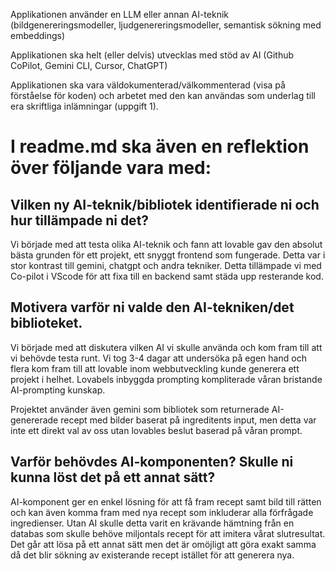 Applikationen använder en LLM eller annan AI-teknik (bildgenereringsmodeller, ljudgenereringsmodeller, semantisk sökning med embeddings)

Applikationen ska helt (eller delvis) utvecklas med stöd av AI (Github CoPilot, Gemini CLI, Cursor, ChatGPT)

Applikationen ska vara väldokumenterad/välkommenterad (visa på förståelse för koden) och arbetet med den kan användas som underlag till era skriftliga inlämningar (uppgift 1).

# I readme.md ska även en reflektion över följande vara med:

## Vilken ny AI-teknik/bibliotek identifierade ni och hur tillämpade ni det?
Vi började med att testa olika AI-teknik och fann att lovable gav den absolut bästa grunden för ett projekt, ett snyggt frontend som fungerade. Detta var i stor kontrast till gemini, chatgpt och andra tekniker. Detta tillämpade vi med Co-pilot i VScode för att fixa till en backend samt städa upp resterande kod. 
## Motivera varför ni valde den AI-tekniken/det biblioteket.

Vi började med att diskutera vilken AI vi skulle använda och kom fram till att vi behövde testa runt. Vi tog 3-4 dagar att undersöka på egen hand och flera kom fram till att lovable inom webbutveckling kunde generera ett projekt i helhet. Lovabels inbyggda prompting kompliterade våran bristande AI-prompting kunskap. 

Projektet använder även gemini som bibliotek som returnerade AI-genererade recept med bilder baserat på ingreditents input, men detta var inte ett direkt val av oss utan lovables beslut baserad på våran prompt.
## Varför behövdes AI-komponenten? Skulle ni kunna löst det på ett annat sätt?

AI-komponent ger en enkel lösning för att få fram recept samt bild till rätten och kan även komma fram med nya recept som inkluderar alla förfrågade ingredienser. Utan AI skulle detta varit en krävande hämtning från en databas som skulle behöve miljontals recept för att imitera vårat slutresultat. Det går att lösa på ett annat sätt men det är omöjligt att göra exakt samma då det blir sökning av existerande recept istället för att generera nya. 

